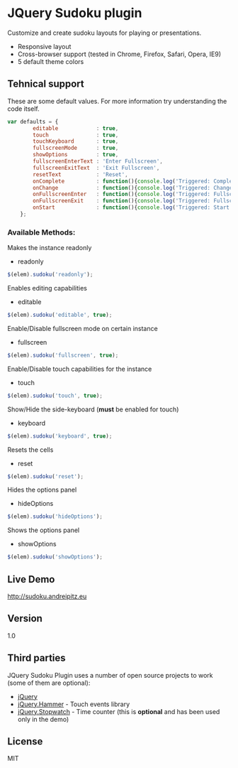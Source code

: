 JQuery Sudoku plugin
=============
Customize and create sudoku layouts for playing or presentations.
* Responsive layout
* Cross-browser support (tested in Chrome, Firefox, Safari, Opera, IE9)
* 5 default theme colors

Tehnical support
-------------
These are some default values. For more information try understanding the code itself.

```js
var defaults = {
		editable 			: true,
		touch 				: true,
		touchKeyboard 		: true,
		fullscreenMode 		: true,
		showOptions			: true,
		fullscreenEnterText	: 'Enter Fullscreen',
		fullscreenExitText	: 'Exit Fullscreen',
		resetText 			: 'Reset',
		onComplete			: function(){console.log('Triggered: Complete ')},
		onChange			: function(){console.log('Triggered: Change ')},
		onFullscreenEnter	: function(){console.log('Triggered: FullscreenEnter ')},
		onFullscreenExit	: function(){console.log('Triggered: FullscreenExit ')},
		onStart				: function(){console.log('Triggered: Start ')}
	};
```
### Available Methods:

Makes the instance readonly
* readonly
```js
$(elem).sudoku('readonly');
```

Enables editing capabilities
* editable
```js
$(elem).sudoku('editable', true);
```

Enable/Disable fullscreen mode on certain instance
* fullscreen
```js
$(elem).sudoku('fullscreen', true);
```

Enable/Disable touch capabilities for the instance
* touch
```js
$(elem).sudoku('touch', true);
```

Show/Hide the side-keyboard (**must** be enabled for touch)
* keyboard
```js
$(elem).sudoku('keyboard', true);
```

Resets the cells
* reset
```js
$(elem).sudoku('reset');
```

Hides the options panel
* hideOptions
```js
$(elem).sudoku('hideOptions');
```

Shows the options panel
* showOptions
```js
$(elem).sudoku('showOptions');
```

Live Demo
----------
http://sudoku.andreipitz.eu


Version
----

1.0


Third parties
-----------

JQuery Sudoku Plugin uses a number of open source projects to work (some of them are optional):

* [jQuery] 
* [jQuery.Hammer] - Touch events library
* [jQuery.Stopwatch] - Time counter (this is **optional** and has been used only in the demo)




License
----

MIT


[jQuery]:http://jquery.com
[jQuery.Hammer]:http://eightmedia.github.io/hammer.js/
[jQuery.Stopwatch]:https://plugins.jquery.com/tag/stopwatch/



